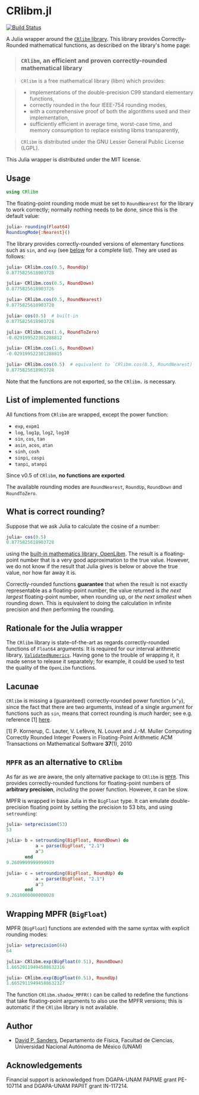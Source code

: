 # CRlibm.jl

[![Build Status](https://travis-ci.org/JuliaIntervals/CRlibm.jl.svg?branch=master)](https://travis-ci.org/dpsanders/CRlibm.jl)

A Julia wrapper around the [`CRlibm` library](http://lipforge.ens-lyon.fr/www/crlibm/). This library provides Correctly-Rounded mathematical functions, as described on the
library's home page:


> ### `CRlibm`, an efficient and proven correctly-rounded mathematical library

> `CRlibm` is a free mathematical library (libm) which provides:

> - implementations of the double-precision C99 standard elementary functions,
> - correctly rounded in the four IEEE-754 rounding modes,
> - with a comprehensive proof of both the algorithms used and their implementation,
> - sufficiently efficient in average time, worst-case time, and memory consumption to replace existing libms transparently,

> `CRlibm` is distributed under the GNU Lesser General Public License (LGPL).

This Julia wrapper is distributed under the MIT license.

## Usage

```julia
using CRlibm
```

The floating-point rounding mode must be set to `RoundNearest` for
the library to work correctly;
normally nothing needs to be done, since this is the default value:
```julia
julia> rounding(Float64)
RoundingMode{:Nearest}()
```

The library provides correctly-rounded versions of elementary functions such as
`sin`, and  `exp` (see [below](#list-of-implemented-functions) for a complete list). They are used as follows:


```julia
julia> CRlibm.cos(0.5, RoundUp)
0.8775825618903728

julia> CRlibm.cos(0.5, RoundDown)
0.8775825618903726

julia> CRlibm.cos(0.5, RoundNearest)
0.8775825618903728

julia> cos(0.5)  # built-in
0.8775825618903728

julia> CRlibm.cos(1.6, RoundToZero)
-0.029199522301288812

julia> CRlibm.cos(1.6, RoundDown)
-0.029199522301288815

julia> CRlibm.cos(0.5)  # equivalent to `CRlibm.cos(0.5, RoundNearest)`
0.8775825618903728
```
Note that the functions are not exported, so the `CRlibm.` is necessary.

## List of implemented functions

All functions from `CRlibm` are wrapped, except the power function:
- `exp`, `expm1`
- `log`, `log1p`, `log2`, `log10`
- `sin`, `cos`, `tan`
- `asin`, `acos`, `atan`
- `sinh`, `cosh`
- `sinpi`, `cospi`
- `tanpi`, `atanpi`

Since v0.5 of `CRlibm`, **no functions are exported**.

The available rounding modes are `RoundNearest`, `RoundUp`, `RoundDown` and
`RoundToZero`.


## What is correct rounding?
Suppose that we ask Julia to calculate the cosine of a number:
```julia
julia> cos(0.5)
0.8775825618903728
```
using the [built-in mathematics library, OpenLibm](https://github.com/JuliaLang/openlibm).
The result is a floating-point number that is a very good approximation to the
true value. However, we do not know if the result that Julia gives is below or
above the true value, nor how far away it is.

Correctly-rounded functions **guarantee** that when the result is not
exactly representable as a floating-point number, the value returned is *the next
largest* floating-point number, when rounding up, or *the next smallest* when
rounding down. This is equivalent to doing the calculation in infinite
precision and *then* performing the rounding.

## Rationale for the Julia wrapper

The `CRlibm` library is state-of-the-art as regards correctly-rounded
functions of `Float64` arguments. It is required for our interval arithmetic library,
[`ValidatedNumerics`](https://github.com/dpsanders/ValidatedNumerics.jl).
Having gone to the trouble of wrapping it, it made sense to release it separately;
for example, it could be used to test the quality of the `OpenLibm` functions.

## Lacunae

`CRlibm` is missing a (guaranteed) correctly-rounded power function (`x^y`), since the fact
that there are two arguments, instead of a single argument for functions such
as `sin`, means that correct rounding is *much* harder; see e.g. reference [1]  [here](http://perso.ens-lyon.fr/jean-michel.muller/p1-Kornerup.pdf).

[1] P. Kornerup, C. Lauter, V. Lefèvre, N. Louvet and J.-M. Muller
Computing Correctly Rounded Integer Powers in Floating-Point Arithmetic
ACM Transactions on Mathematical Software **37**(1), 2010

## `MPFR` as an alternative to `CRlibm`

As far as we are aware, the only alternative package to `CRlibm` is [`MPFR`](http://www.mpfr.org/). This provides correctly-rounded functions for
floating-point numbers of **arbitrary precision**, *including* the power function. However, it can be slow.

MPFR is wrapped in base Julia in the `BigFloat` type. It can emulate double-precision floating point by setting the precision to 53 bits, and using `setrounding`:

```julia
julia> setprecision(53)
53

julia> b = setrounding(BigFloat, RoundDown) do
           a = parse(BigFloat, "2.1")
           a^3
       end
9.2609999999999939

julia> c = setrounding(BigFloat, RoundUp) do
           a = parse(BigFloat, "2.1")
           a^3
       end
9.2610000000000028

```

## Wrapping MPFR (`BigFloat`)

MPFR (`BigFloat`) functions are extended with the same syntax with explicit rounding modes:
```julia
julia> setprecision(64)
64

julia> CRlibm.exp(BigFloat(0.51), RoundDown)
1.66529119494588632316

julia> CRlibm.exp(BigFloat(0.51), RoundUp)
1.66529119494588632327
```


The function `CRlibm.shadow_MPFR()` can be called to redefine the functions that take floating-point arguments to also use the MPFR versions; this is automatic if the `CRlibm` library is not available.


## Author
- [David P. Sanders](http://sistemas.fciencias.unam.mx/~dsanders),
Departamento de Física, Facultad de Ciencias, Universidad Nacional Autónoma de México (UNAM)

## Acknowledgements ##
Financial support is acknowledged from DGAPA-UNAM PAPIME grant PE-107114 and DGAPA-UNAM PAPIIT grant IN-117214.
